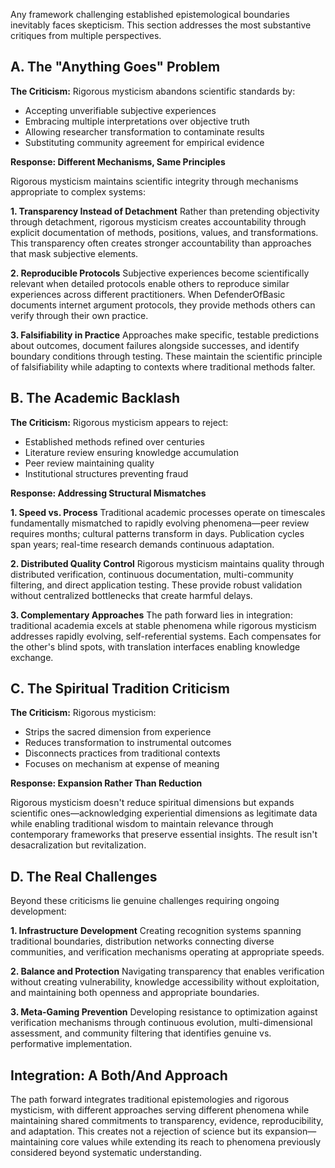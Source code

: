 Any framework challenging established epistemological boundaries inevitably faces skepticism. This section addresses the most substantive critiques from multiple perspectives.

## A. The "Anything Goes" Problem

**The Criticism:** Rigorous mysticism abandons scientific standards by:

- Accepting unverifiable subjective experiences
- Embracing multiple interpretations over objective truth
- Allowing researcher transformation to contaminate results
- Substituting community agreement for empirical evidence

**Response: Different Mechanisms, Same Principles**

Rigorous mysticism maintains scientific integrity through mechanisms appropriate to complex systems:

**1. Transparency Instead of Detachment** Rather than pretending objectivity through detachment, rigorous mysticism creates accountability through explicit documentation of methods, positions, values, and transformations. This transparency often creates stronger accountability than approaches that mask subjective elements.

**2. Reproducible Protocols** Subjective experiences become scientifically relevant when detailed protocols enable others to reproduce similar experiences across different practitioners. When DefenderOfBasic documents internet argument protocols, they provide methods others can verify through their own practice.

**3. Falsifiability in Practice** Approaches make specific, testable predictions about outcomes, document failures alongside successes, and identify boundary conditions through testing. These maintain the scientific principle of falsifiability while adapting to contexts where traditional methods falter.

## B. The Academic Backlash

**The Criticism:** Rigorous mysticism appears to reject:

- Established methods refined over centuries
- Literature review ensuring knowledge accumulation
- Peer review maintaining quality
- Institutional structures preventing fraud

**Response: Addressing Structural Mismatches**

**1. Speed vs. Process** Traditional academic processes operate on timescales fundamentally mismatched to rapidly evolving phenomena—peer review requires months; cultural patterns transform in days. Publication cycles span years; real-time research demands continuous adaptation.

**2. Distributed Quality Control** Rigorous mysticism maintains quality through distributed verification, continuous documentation, multi-community filtering, and direct application testing. These provide robust validation without centralized bottlenecks that create harmful delays.

**3. Complementary Approaches** The path forward lies in integration: traditional academia excels at stable phenomena while rigorous mysticism addresses rapidly evolving, self-referential systems. Each compensates for the other's blind spots, with translation interfaces enabling knowledge exchange.

## C. The Spiritual Tradition Criticism

**The Criticism:** Rigorous mysticism:

- Strips the sacred dimension from experience
- Reduces transformation to instrumental outcomes
- Disconnects practices from traditional contexts
- Focuses on mechanism at expense of meaning

**Response: Expansion Rather Than Reduction**

Rigorous mysticism doesn't reduce spiritual dimensions but expands scientific ones—acknowledging experiential dimensions as legitimate data while enabling traditional wisdom to maintain relevance through contemporary frameworks that preserve essential insights. The result isn't desacralization but revitalization.

## D. The Real Challenges

Beyond these criticisms lie genuine challenges requiring ongoing development:

**1. Infrastructure Development** Creating recognition systems spanning traditional boundaries, distribution networks connecting diverse communities, and verification mechanisms operating at appropriate speeds.

**2. Balance and Protection** Navigating transparency that enables verification without creating vulnerability, knowledge accessibility without exploitation, and maintaining both openness and appropriate boundaries.

**3. Meta-Gaming Prevention** Developing resistance to optimization against verification mechanisms through continuous evolution, multi-dimensional assessment, and community filtering that identifies genuine vs. performative implementation.

## Integration: A Both/And Approach

The path forward integrates traditional epistemologies and rigorous mysticism, with different approaches serving different phenomena while maintaining shared commitments to transparency, evidence, reproducibility, and adaptation. This creates not a rejection of science but its expansion—maintaining core values while extending its reach to phenomena previously considered beyond systematic understanding.